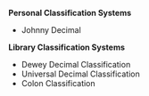 **Personal Classification Systems**
- Johnny Decimal

**Library Classification Systems**
- Dewey Decimal Classification
- Universal Decimal Classification
- Colon Classification